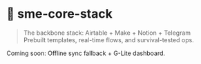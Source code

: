 # 🧱 sme-core-stack

> The backbone stack: Airtable + Make + Notion + Telegram  
Prebuilt templates, real-time flows, and survival-tested ops.

Coming soon: Offline sync fallback + G-Lite dashboard.

